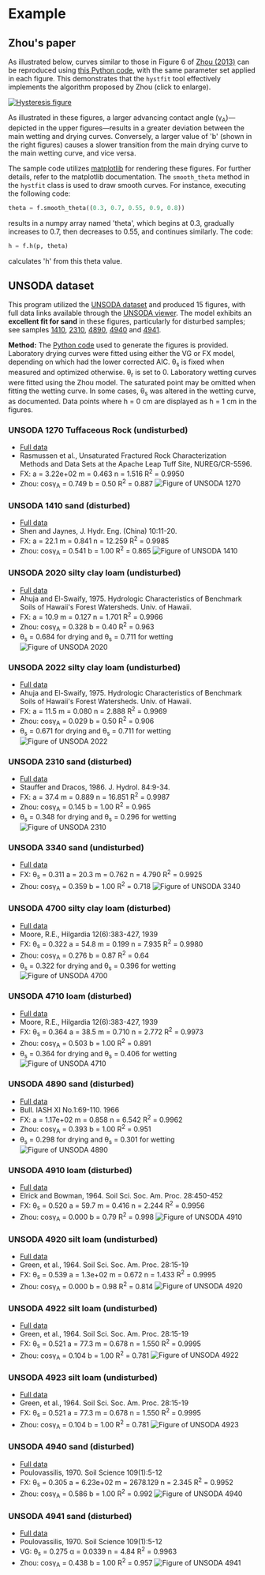 # Example

## Zhou's paper
As illustrated below, curves similar to those in Figure 6 of [Zhou (2013)](https://doi.org/10.1016/j.compgeo.2012.10.004) can be reproduced using [this Python code](https://github.com/sekika/hystfit/blob/main/docs/zhou/zhou-2013-fig6.py), with the same parameter set applied in each figure. This demonstrates that the `hystfit` tool effectively implements the algorithm proposed by Zhou (click to enlarge).

[![Hysteresis figure](zhou/zhou-2013-fig6.png "Hysteresis")](zhou/zhou-2013-fig6.png)

As illustrated in these figures, a larger advancing contact angle (&gamma;<sub>A</sub>)—depicted in the upper figures—results in a greater deviation between the main wetting and drying curves. Conversely, a larger value of 'b' (shown in the right figures) causes a slower transition from the main drying curve to the main wetting curve, and vice versa.

The sample code utilizes [matplotlib](https://matplotlib.org/) for rendering these figures. For further details, refer to the matplotlib documentation. The `smooth_theta` method in the `hystfit` class is used to draw smooth curves. For instance, executing the following code:
```python
theta = f.smooth_theta((0.3, 0.7, 0.55, 0.9, 0.8))
```
results in a numpy array named 'theta', which begins at 0.3, gradually increases to 0.7, then decreases to 0.55, and continues similarly. The code:
```python
h = f.h(p, theta)
```
calculates 'h' from this theta value.

## UNSODA dataset
This program utilized the [UNSODA dataset](https://doi.org/10.15482/USDA.ADC/1173246) and produced 15 figures, with full data links available through the [UNSODA viewer](https://sekika.github.io/unsoda/). The model exhibits an **excellent fit for sand** in these figures, particularly for disturbed samples; see samples [1410](#1410), [2310](#2310), [4890](#4890), [4940](#4940) and [4941](#4941).

**Method:** The [Python code](https://github.com/sekika/hystfit/blob/main/docs/unsoda/unsoda.py) used to generate the figures is provided. Laboratory drying curves were fitted using either the VG or FX model, depending on which had the lower corrected AIC. &theta;<sub>s</sub> is fixed when measured and optimized otherwise. &theta;<sub>r</sub> is set to 0. Laboratory wetting curves were fitted using the Zhou model. The saturated point may be omitted when fitting the wetting curve. In some cases, &theta;<sub>s</sub> was altered in the wetting curve, as documented. Data points where h = 0 cm are displayed as h = 1 cm in the figures.

### <a name="1270"></a>UNSODA 1270 Tuffaceous Rock (undisturbed)
- [Full data](https://sekika.github.io/unsoda/?1270)
- Rasmussen et al., Unsaturated Fractured Rock Characterization Methods and Data Sets at the Apache Leap Tuff Site, NUREG/CR-5596.
- FX: a = 3.22e+02 m = 0.463 n = 1.516  R<sup>2</sup> = 0.9950
- Zhou: cos&gamma;<sub>A</sub> = 0.749 b = 0.50 R<sup>2</sup> = 0.887
![Figure of UNSODA 1270](unsoda/unsoda1270.png)
### <a name="1410"></a>UNSODA 1410 sand (disturbed)
- [Full data](https://sekika.github.io/unsoda/?1410)
- Shen and Jaynes, J. Hydr. Eng. (China) 10:11-20.
- FX: a = 22.1 m = 0.841 n = 12.259  R<sup>2</sup> = 0.9985
- Zhou: cos&gamma;<sub>A</sub> = 0.541 b = 1.00 R<sup>2</sup> = 0.865
![Figure of UNSODA 1410](unsoda/unsoda1410.png)
### <a name="2020"></a>UNSODA 2020 silty clay loam (undisturbed)
- [Full data](https://sekika.github.io/unsoda/?2020)
- Ahuja and El-Swaify, 1975. Hydrologic Characteristics of Benchmark Soils of Hawaii's Forest Watersheds. Univ. of Hawaii.
- FX: a = 10.9 m = 0.127 n = 1.701  R<sup>2</sup> = 0.9966
- Zhou: cos&gamma;<sub>A</sub> = 0.328 b = 0.40 R<sup>2</sup> = 0.963
- &theta;<sub>s</sub> = 0.684 for drying and &theta;<sub>s</sub> = 0.711 for wetting
![Figure of UNSODA 2020](unsoda/unsoda2020.png)
### <a name="2022"></a>UNSODA 2022 silty clay loam (undisturbed)
- [Full data](https://sekika.github.io/unsoda/?2022)
- Ahuja and El-Swaify, 1975. Hydrologic Characteristics of Benchmark Soils of Hawaii's Forest Watersheds. Univ. of Hawaii.
- FX: a = 11.5 m = 0.080 n = 2.888  R<sup>2</sup> = 0.9969
- Zhou: cos&gamma;<sub>A</sub> = 0.029 b = 0.50 R<sup>2</sup> = 0.906
- &theta;<sub>s</sub> = 0.671 for drying and &theta;<sub>s</sub> = 0.711 for wetting
![Figure of UNSODA 2022](unsoda/unsoda2022.png)
### <a name="2310"></a>UNSODA 2310 sand (disturbed)
- [Full data](https://sekika.github.io/unsoda/?2310)
- Stauffer and Dracos, 1986. J. Hydrol. 84:9-34.
- FX: a = 37.4 m = 0.889 n = 16.851  R<sup>2</sup> = 0.9987
- Zhou: cos&gamma;<sub>A</sub> = 0.145 b = 1.00 R<sup>2</sup> = 0.965
- &theta;<sub>s</sub> = 0.348 for drying and &theta;<sub>s</sub> = 0.296 for wetting
![Figure of UNSODA 2310](unsoda/unsoda2310.png)
### <a name="3340"></a>UNSODA 3340 sand (undisturbed)
- [Full data](https://sekika.github.io/unsoda/?3340)
- FX: &theta;<sub>s</sub> = 0.311 a = 20.3 m = 0.762 n = 4.790  R<sup>2</sup> = 0.9925
- Zhou: cos&gamma;<sub>A</sub> = 0.359 b = 1.00 R<sup>2</sup> = 0.718
![Figure of UNSODA 3340](unsoda/unsoda3340.png)
### <a name="4700"></a>UNSODA 4700 silty clay loam (disturbed)
- [Full data](https://sekika.github.io/unsoda/?4700)
- Moore, R.E., Hilgardia 12(6):383-427, 1939
- FX: &theta;<sub>s</sub> = 0.322 a = 54.8 m = 0.199 n = 7.935  R<sup>2</sup> = 0.9980
- Zhou: cos&gamma;<sub>A</sub> = 0.276 b = 0.87 R<sup>2</sup> = 0.64
- &theta;<sub>s</sub> = 0.322 for drying and &theta;<sub>s</sub> = 0.396 for wetting
![Figure of UNSODA 4700](unsoda/unsoda4700.png)
### <a name="4710"></a>UNSODA 4710 loam (disturbed)
- [Full data](https://sekika.github.io/unsoda/?4710)
- Moore, R.E., Hilgardia 12(6):383-427, 1939
- FX: &theta;<sub>s</sub> = 0.364 a = 38.5 m = 0.710 n = 2.772  R<sup>2</sup> = 0.9973
- Zhou: cos&gamma;<sub>A</sub> = 0.503 b = 1.00 R<sup>2</sup> = 0.891
- &theta;<sub>s</sub> = 0.364 for drying and &theta;<sub>s</sub> = 0.406 for wetting
![Figure of UNSODA 4710](unsoda/unsoda4710.png)
### <a name="4890"></a>UNSODA 4890 sand (disturbed)
- [Full data](https://sekika.github.io/unsoda/?4890)
- Bull. IASH XI No.1:69-110. 1966
- FX: a = 1.17e+02 m = 0.858 n = 6.542  R<sup>2</sup> = 0.9962
- Zhou: cos&gamma;<sub>A</sub> = 0.393 b = 1.00 R<sup>2</sup> = 0.951
- &theta;<sub>s</sub> = 0.298 for drying and &theta;<sub>s</sub> = 0.301 for wetting
![Figure of UNSODA 4890](unsoda/unsoda4890.png)
### <a name="4910"></a>UNSODA 4910 loam (disturbed)
- [Full data](https://sekika.github.io/unsoda/?4910)
- Elrick and Bowman, 1964. Soil Sci. Soc. Am. Proc. 28:450-452
- FX: &theta;<sub>s</sub> = 0.520 a = 59.7 m = 0.416 n = 2.244  R<sup>2</sup> = 0.9956
- Zhou: cos&gamma;<sub>A</sub> = 0.000 b = 0.79 R<sup>2</sup> = 0.998
![Figure of UNSODA 4910](unsoda/unsoda4910.png)
### <a name="4920"></a>UNSODA 4920 silt loam (undisturbed)
- [Full data](https://sekika.github.io/unsoda/?4920)
- Green, et al., 1964. Soil Sci. Soc. Am. Proc. 28:15-19
- FX: &theta;<sub>s</sub> = 0.539 a = 1.3e+02 m = 0.672 n = 1.433  R<sup>2</sup> = 0.9995
- Zhou: cos&gamma;<sub>A</sub> = 0.000 b = 0.98 R<sup>2</sup> = 0.814
![Figure of UNSODA 4920](unsoda/unsoda4920.png)
### <a name="4922"></a>UNSODA 4922 silt loam (undisturbed)
- [Full data](https://sekika.github.io/unsoda/?4922)
- Green, et al., 1964. Soil Sci. Soc. Am. Proc. 28:15-19
- FX: &theta;<sub>s</sub> = 0.521 a = 77.3 m = 0.678 n = 1.550  R<sup>2</sup> = 0.9995
- Zhou: cos&gamma;<sub>A</sub> = 0.104 b = 1.00 R<sup>2</sup> = 0.781
![Figure of UNSODA 4922](unsoda/unsoda4922.png)
### <a name="4923"></a>UNSODA 4923 silt loam (undisturbed)
- [Full data](https://sekika.github.io/unsoda/?4923)
- Green, et al., 1964. Soil Sci. Soc. Am. Proc. 28:15-19
- FX: &theta;<sub>s</sub> = 0.521 a = 77.3 m = 0.678 n = 1.550  R<sup>2</sup> = 0.9995
- Zhou: cos&gamma;<sub>A</sub> = 0.104 b = 1.00 R<sup>2</sup> = 0.781
![Figure of UNSODA 4923](unsoda/unsoda4923.png)
### <a name="4940"></a>UNSODA 4940 sand (disturbed)
- [Full data](https://sekika.github.io/unsoda/?4940)
- Poulovassilis, 1970. Soil Science 109(1):5-12
- FX: &theta;<sub>s</sub> = 0.305 a = 6.23e+02 m = 2678.129 n = 2.345  R<sup>2</sup> = 0.9952
- Zhou: cos&gamma;<sub>A</sub> = 0.586 b = 1.00 R<sup>2</sup> = 0.992
![Figure of UNSODA 4940](unsoda/unsoda4940.png)
### <a name="4941"></a>UNSODA 4941 sand (disturbed)
- [Full data](https://sekika.github.io/unsoda/?4941)
- Poulovassilis, 1970. Soil Science 109(1):5-12
- VG: &theta;<sub>s</sub> = 0.275 &alpha; = 0.0339 n = 4.84 R<sup>2</sup> = 0.9963
- Zhou: cos&gamma;<sub>A</sub> = 0.438 b = 1.00 R<sup>2</sup> = 0.957
![Figure of UNSODA 4941](unsoda/unsoda4941.png)
